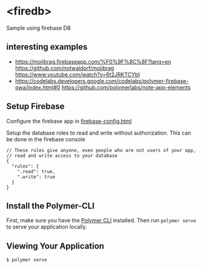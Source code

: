 # \<firedb\>

Sample using firebase DB

## interesting examples
- https://mojibrag.firebaseapp.com/%F0%9F%8C%8F?lang=en 
https://github.com/notwaldorf/mojibrag 
https://www.youtube.com/watch?v=6t2JRKTCYbI
- https://codelabs.developers.google.com/codelabs/polymer-firebase-pwa/index.html#0 
https://github.com/polymerlabs/note-app-elements
  



## Setup Firebase
Configure the firebase app in [firebase-config.html](https://github.com/craigivy/polymer-edu/blob/master/firedb/src/firedb-app/firebase-config.html)

Setup the database roles to read and write without authorization.  This can be done in the firebase console
````
// These rules give anyone, even people who are not users of your app,
// read and write access to your database
{
  "rules": {
    ".read": true,
    ".write": true
  }
}
````

## Install the Polymer-CLI

First, make sure you have the [Polymer CLI](https://www.npmjs.com/package/polymer-cli) installed. Then run `polymer serve` to serve your application locally.

## Viewing Your Application

```
$ polymer serve
```